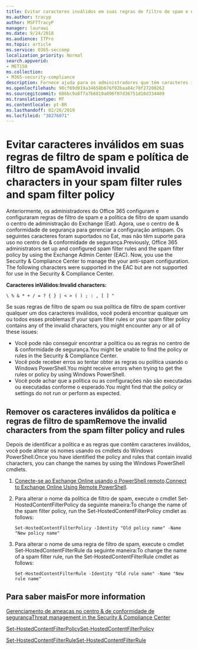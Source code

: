 ```yaml
---
title: Evitar caracteres inválidos em suas regras de filtro de spam e na política de filtro de spam
ms.author: tracyp
author: MSFTTracyP
manager: laurawi
ms.date: 9/24/2018
ms.audience: ITPro
ms.topic: article
ms.service: O365-seccomp
localization_priority: Normal
search.appverid:
- MET150
ms.collection:
- M365-security-compliance
description: Fornece ajuda para os administradores que têm caracteres inválidos na configuração antispam e estão em problemas ao tentar usar o centro de conformidade &amp; de segurança.
ms.openlocfilehash: 90cf89d019a34658b676f02baa84c70f27200262
ms.sourcegitcommit: 686bc9a8f7a7b6810a096f07d36751d10d334409
ms.translationtype: MT
ms.contentlocale: pt-BR
ms.lasthandoff: 02/26/2019
ms.locfileid: "30276071"
---
```

# <a name="avoid-invalid-characters-in-your-spam-filter-rules-and-spam-filter-policy"></a><span data-ttu-id="bb993-103">Evitar caracteres inválidos em suas regras de filtro de spam e política de filtro de spam</span><span class="sxs-lookup"><span data-stu-id="bb993-103">Avoid invalid characters in your spam filter rules and spam filter policy</span></span> 

<span data-ttu-id="bb993-p101">Anteriormente, os administradores do Office 365 configuram e configuraram regras de filtro de spam e a política de filtro de spam usando o centro de administração do Exchange (Eat). Agora, use o centro de &amp; conformidade de segurança para gerenciar a configuração antispam. Os seguintes caracteres foram suportados no Eat, mas não têm suporte para uso no centro de &amp; conformidade de segurança.</span><span class="sxs-lookup"><span data-stu-id="bb993-p101">Previously, Office 365 administrators set up and configured spam filter rules and the spam filter policy by using the Exchange Admin Center (EAC). Now, you use the Security &amp; Compliance Center to manage the your anti-spam configuration. The following characters were supported in the EAC but are not supported for use in the Security &amp; Compliance Center.</span></span>  

<span data-ttu-id="bb993-107">**Caracteres inVálidos:**</span><span class="sxs-lookup"><span data-stu-id="bb993-107">**Invalid characters:**</span></span>
  
```\ % & * + / = ? { } | < > ( ) ; : , [ ] "```

<span data-ttu-id="bb993-108">Se suas regras de filtro de spam ou sua política de filtro de spam contiver qualquer um dos caracteres inválidos, você poderá encontrar qualquer um ou todos esses problemas:</span><span class="sxs-lookup"><span data-stu-id="bb993-108">If your spam filter rules or your spam filter policy contains any of the invalid characters, you might encounter any or all of these issues:</span></span>
- <span data-ttu-id="bb993-109">Você pode não conseguir encontrar a política ou as regras no centro de &amp; conformidade de segurança.</span><span class="sxs-lookup"><span data-stu-id="bb993-109">You might be unable to find the policy or rules in the Security &amp; Compliance Center.</span></span>
- <span data-ttu-id="bb993-110">Você pode receber erros ao tentar obter as regras ou política usando o Windows PowerShell.</span><span class="sxs-lookup"><span data-stu-id="bb993-110">You might receive errors when trying to get the rules or policy by using Windows PowerShell.</span></span>
- <span data-ttu-id="bb993-111">Você pode achar que a política ou as configurações não são executadas ou executadas conforme o esperado.</span><span class="sxs-lookup"><span data-stu-id="bb993-111">You might find that the policy or settings do not run or perform as expected.</span></span>

## <a name="remove-the-invalid-characters-from-the-spam-filter-policy-and-rules"></a><span data-ttu-id="bb993-112">Remover os caracteres inválidos da política e regras de filtro de spam</span><span class="sxs-lookup"><span data-stu-id="bb993-112">Remove the invalid characters from the spam filter policy and rules</span></span>

<span data-ttu-id="bb993-113">Depois de identificar a política e as regras que contêm caracteres inválidos, você pode alterar os nomes usando os cmdlets do Windows PowerShell.</span><span class="sxs-lookup"><span data-stu-id="bb993-113">Once you have identified the policy and rules that contain invalid characters, you can change the names by using the Windows PowerShell cmdlets.</span></span> 

1. <span data-ttu-id="bb993-114">[Conecte-se ao Exchange Online usando o PowerShell remoto](https://docs.microsoft.com/powershell/exchange/exchange-online/connect-to-exchange-online-powershell/connect-to-exchange-online-powershell?view=exchange-ps).</span><span class="sxs-lookup"><span data-stu-id="bb993-114">[Connect to Exchange Online Using Remote PowerShell](https://docs.microsoft.com/powershell/exchange/exchange-online/connect-to-exchange-online-powershell/connect-to-exchange-online-powershell?view=exchange-ps).</span></span>
    
2. <span data-ttu-id="bb993-115">Para alterar o nome da política de filtro de spam, execute o cmdlet Set-HostedContentFilterPolicy da seguinte maneira:</span><span class="sxs-lookup"><span data-stu-id="bb993-115">To change the name of the spam filter policy, run the Set-HostedContentFilterPolicy cmdlet as follows:</span></span>
    
    ```
    Set-HostedContentFilterPolicy -Identity "Old policy name" -Name "New policy name"
    ```  

3. <span data-ttu-id="bb993-116">Para alterar o nome de uma regra de filtro de spam, execute o cmdlet Set-HostedContentFilterRule da seguinte maneira:</span><span class="sxs-lookup"><span data-stu-id="bb993-116">To change the name of a spam filter rule, run the Set-HostedContentFilterRule cmdlet as follows:</span></span>
    
    ```
    Set-HostedContentFilterRule -Identity "Old rule name" -Name "New rule name"
    ```  

  
 ## <a name="for-more-information"></a><span data-ttu-id="bb993-117">Para saber mais</span><span class="sxs-lookup"><span data-stu-id="bb993-117">For more information</span></span>

[<span data-ttu-id="bb993-118">Gerenciamento de ameaças no centro &amp; de conformidade de segurança</span><span class="sxs-lookup"><span data-stu-id="bb993-118">Threat management in the Security &amp; Compliance Center</span></span>](threat-management.md)
  
[<span data-ttu-id="bb993-119">Set-HostedContentFilterPolicy</span><span class="sxs-lookup"><span data-stu-id="bb993-119">Set-HostedContentFilterPolicy</span></span>](https://docs.microsoft.com/powershell/module/exchange/antispam-antimalware/set-hostedcontentfilterpolicy?view=exchange-ps)

[<span data-ttu-id="bb993-120">Set-HostedContentFilterRule</span><span class="sxs-lookup"><span data-stu-id="bb993-120">Set-HostedContentFilterRule</span></span>](https://docs.microsoft.com/powershell/module/exchange/antispam-antimalware/set-hostedcontentfilterrule?view=exchange-ps)
